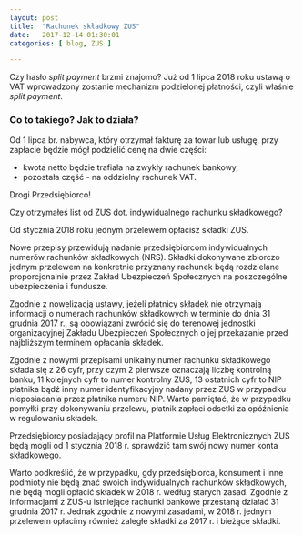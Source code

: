 ```yaml
---
layout: post
title:  "Rachunek składkowy ZUS"
date:   2017-12-14 01:30:01
categories: [ blog, ZUS ]

---
```



Czy hasło _split payment_ brzmi znajomo?
Już od 1 lipca 2018 roku ustawą o VAT wprowadzony zostanie mechanizm podzielonej płatności, czyli właśnie _split payment_.

### Co to takiego? Jak to działa?
Od 1 lipca br. nabywca, który otrzymał fakturę za towar lub usługę, przy zapłacie będzie mógł podzielić cenę na dwie części:
- kwota netto będzie trafiała na zwykły rachunek bankowy, 
- pozostała część - na oddzielny rachunek VAT.

Drogi Przedsiębiorco!

Czy otrzymałeś list od ZUS dot. indywidualnego rachunku składkowego?

Od stycznia 2018 roku jednym przelewem opłacisz składki ZUS.

Nowe przepisy przewidują nadanie przedsiębiorcom indywidualnych numerów rachunków składkowych (NRS). Składki dokonywane zbiorczo jednym przelewem na konkretnie przyznany rachunek będą rozdzielane proporcjonalnie przez Zakład Ubezpieczeń Społecznych na poszczególne ubezpieczenia i fundusze.

Zgodnie z nowelizacją ustawy, jeżeli płatnicy składek nie otrzymają informacji o numerach rachunków składkowych w terminie do dnia 31 grudnia 2017 r., są obowiązani zwrócić się do terenowej jednostki organizacyjnej Zakładu Ubezpieczeń Społecznych o jej przekazanie przed najbliższym terminem opłacania składek.

Zgodnie z nowymi przepisami unikalny numer rachunku składkowego składa się z 26 cyfr, przy czym 2 pierwsze oznaczają liczbę kontrolną banku, 11 kolejnych cyfr to numer kontrolny ZUS, 13 ostatnich cyfr to NIP płatnika bądź inny numer identyfikacyjny nadany przez ZUS w przypadku nieposiadania przez płatnika numeru NIP. Warto pamiętać, że w przypadku pomyłki przy dokonywaniu przelewu, płatnik zapłaci odsetki za opóźnienia w regulowaniu składek.

Przedsiębiorcy posiadający profil na Platformie Usług Elektronicznych ZUS będą mogli od 1 stycznia 2018 r. sprawdzić tam swój nowy numer konta składkowego.

Warto podkreślić, że w przypadku, gdy przedsiębiorca, konsument i inne podmioty nie będą znać swoich indywidualnych rachunków składkowych, nie będą mogli opłacić składek w 2018 r. według starych zasad. Zgodnie z informacjami z ZUS-u istniejące rachunki bankowe przestaną działać 31 grudnia 2017 r. Jednak zgodnie z nowymi zasadami, w 2018 r. jednym przelewem opłacimy również zaległe składki za 2017 r. i bieżące składki.
